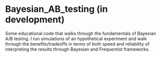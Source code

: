 # Bayesian_AB_testing (in development)
Some educational code that walks through the fundamentals of Bayesian A/B testing. 
I run simulations of an hypothetical experiment and walk through the benefits/tradeoffs in terms of both speed and reliability 
of interpreting the results through Bayesian and Frequentist frameworks. 
